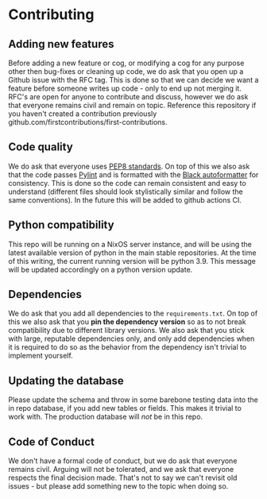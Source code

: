 # Contributing
## Adding new features
Before adding a new feature or cog, or modifying a cog for any purpose other then bug-fixes or cleaning up code, we do ask that you open up a Github issue with the RFC tag. This is done so that we can decide we want a feature before someone writes up code - only to end up not merging it. RFC's are open for anyone to contribute and discuss, however we do ask that everyone remains civil and remain on topic. Reference this repository if you haven't created a contribution previously github.com/firstcontributions/first-contributions.

## Code quality
We do ask that everyone uses [PEP8 standards](https://www.python.org/dev/peps/pep-0008/). On top of this we also ask that the code passes [Pylint](https://www.pylint.org/) and is formatted with the [Black autoformatter](https://github.com/psf/black) for consistency. This is done so the code can remain consistent and easy to understand (different files should look stylistically similar and follow the same conventions). In the future this will be added to github actions CI.

## Python compatibility
This repo will be running on a NixOS server instance, and will be using the latest available version of python in the main stable repositories. At the time of this writing, the current running version will be python 3.9. This message will be updated accordingly on a python version update.

## Dependencies
We do ask that you add all dependencies to the ``requirements.txt``. On top of this we also ask that you **pin the dependency version** so as to not break compatibility due to different library versions. We also ask that you stick with large, reputable dependencies only, and only add dependencies when it is required to do so as the behavior from the dependency isn't trivial to implement yourself.

## Updating the database
Please update the schema and throw in some barebone testing data into the in repo database, if you add new tables or fields. This makes it trivial to work with. The production database will *not* be in this repo. 

## Code of Conduct
We don't have a formal code of conduct, but we do ask that everyone remains civil. Arguing will not be tolerated, and we ask that everyone respects the final decision made. That's not to say we can't revisit old issues - but please add something new to the topic when doing so.
